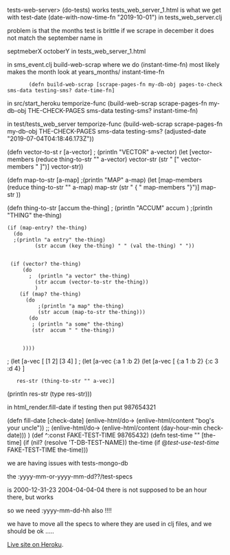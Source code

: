

tests-web-server> (do-tests)
   works
      tests_web_server_1.html 
is what we get with
    test-date (date-with-now-time-fn "2019-10-01") 
in tests_web_server.clj

























problem is that the months test is brittle
if we scrape in december it does not match the september name in 

septmeberX octoberY in tests_web_server_1.html

in sms_event.clj     build-web-scrap    where we do (instant-time-fn)   most likely makes the month
look at years_months/ instant-time-fn

           (defn build-web-scrap [scrape-pages-fn my-db-obj pages-to-check sms-data testing-sms? date-time-fn]

in src/start_heroku
 temporize-func (build-web-scrap scrape-pages-fn my-db-obj THE-CHECK-PAGES sms-data testing-sms? instant-time-fn)

in test/tests_web_server
   temporize-func (build-web-scrap scrape-pages-fn my-db-obj THE-CHECK-PAGES sms-data testing-sms?  (adjusted-date "2019-07-04T04:18:46.173Z"))







 (defn vector-to-st
r [a-vector]
; (println "VECTOR" a-vector)
   (let [vector-members (reduce thing-to-str "" a-vector)
          vector-str (str " [" vector-members " ]")]
     vector-str))
  
  (defn map-to-str [a-map]
  ;(println "MAP" a-map)
    (let [map-members (reduce thing-to-str "" a-map)
	      map-str (str " { " map-members "}")]
	  map-str ))
  
 (defn thing-to-str [accum the-thing]
  ; (println "ACCUM" accum )
   ;(println "THING" the-thing)
  
    (if (map-entry? the-thing)
	  (do  
	  ;(println "a entry" the-thing)
             (str accum (key the-thing) " " (val the-thing) " "))
			 
   
     (if (vector? the-thing)
	     (do 
		   ;  (println "a vector" the-thing)
             (str accum (vector-to-str the-thing))
			 )
		(if (map? the-thing)
		  (do 
		      ;(println "a map" the-thing)
		      (str accum (map-to-str the-thing)))
		   (do
		    ; (println "a some" the-thing)
		    (str  accum " " the-thing))
		 
		 
		 ))))
  		
; (let [a-vec [ [1 2] [3 4] ]
; (let [a-vec  {:a 1 :b 2} 
 (let [a-vec [ {:a 1 :b 2} {:c 3 :d 4} ]

       res-str (thing-to-str "" a-vec)]
  (println res-str (type  res-str)))
  










in html_render.fill-date 
   if testing then put 987654321


(defn fill-date
  [check-date]
  (enlive-html/do-> (enlive-html/content "bog's your uncle"))
;;  (enlive-html/do-> (enlive-html/content (day-hour-min check-date)))
)
(def ^:const FAKE-TEST-TIME 98765432)
(defn test-time 
  ""
  [the-time]
  (if (nil? (resolve 'T-DB-TEST-NAME))
     the-time
     (if @*test-use-test-time*
         FAKE-TEST-TIME
         the-time)))








we are having issues with tests-mongo-db

the :yyyy-mm-or-yyyy-mm-dd??/test-specs

is 2000-12-31-23     2004-04-04-04
there is not supposed to be an hour there, but works

so we need 
:yyyy-mm-dd-hh also !!!!









we have to move all the specs to where they are used in clj files, and we should be ok .....












[Live site on Heroku](https://fathomless-woodland-85635.herokuapp.com).



